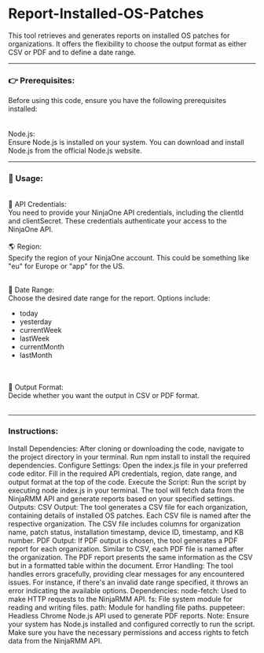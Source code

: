 # Report-Installed-OS-Patches
This tool retrieves and generates reports on installed OS patches for organizations. It offers the flexibility to choose the output format as either CSV or PDF and to define a date range.

----------------------------------------------------------------------

<h3>👉 Prerequisites: </h3>
Before using this code, ensure you have the following prerequisites installed:
</br>
</br>
</br>
Node.js: </br>
Ensure Node.js is installed on your system. You can download and install Node.js from the official Node.js website.

----------------------------------------------------------------------

<h3>🚀 Usage:</h3>
</br>
🔑 API Credentials: <br>
You need to provide your NinjaOne API credentials, including the clientId and clientSecret. These credentials authenticate your access to the NinjaOne API.
</br></br>
🌎 Region: <br>
Specify the region of your NinjaOne account. This could be something like "eu" for Europe or "app" for the US.
</br></br>

📅 Date Range: <br>
Choose the desired date range for the report. Options include:
- today
- yesterday
- currentWeek
- lastWeek
- currentMonth
- lastMonth

</br></br>
💾 Output Format: <br>
Decide whether you want the output in CSV or PDF format.
</br></br>

----------------------------------------------------------------------

<h3>Instructions:</h3>
Install Dependencies:
After cloning or downloading the code, navigate to the project directory in your terminal.
Run npm install to install the required dependencies.
Configure Settings:
Open the index.js file in your preferred code editor.
Fill in the required API credentials, region, date range, and output format at the top of the code.
Execute the Script:
Run the script by executing node index.js in your terminal.
The tool will fetch data from the NinjaRMM API and generate reports based on your specified settings.
Outputs:
CSV Output: The tool generates a CSV file for each organization, containing details of installed OS patches.
Each CSV file is named after the respective organization.
The CSV file includes columns for organization name, patch status, installation timestamp, device ID, timestamp, and KB number.
PDF Output: If PDF output is chosen, the tool generates a PDF report for each organization.
Similar to CSV, each PDF file is named after the organization.
The PDF report presents the same information as the CSV but in a formatted table within the document.
Error Handling:
The tool handles errors gracefully, providing clear messages for any encountered issues.
For instance, if there's an invalid date range specified, it throws an error indicating the available options.
Dependencies:
node-fetch: Used to make HTTP requests to the NinjaRMM API.
fs: File system module for reading and writing files.
path: Module for handling file paths.
puppeteer: Headless Chrome Node.js API used to generate PDF reports.
Note:
Ensure your system has Node.js installed and configured correctly to run the script.
Make sure you have the necessary permissions and access rights to fetch data from the NinjaRMM API.

